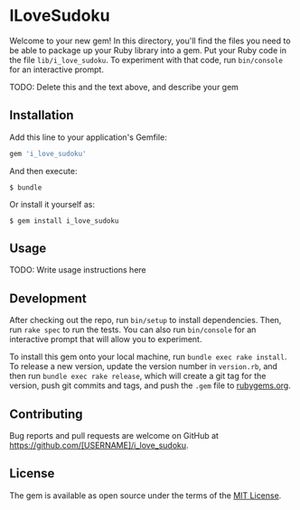 # ILoveSudoku

Welcome to your new gem! In this directory, you'll find the files you need to be able to package up your Ruby library into a gem. Put your Ruby code in the file `lib/i_love_sudoku`. To experiment with that code, run `bin/console` for an interactive prompt.

TODO: Delete this and the text above, and describe your gem

## Installation

Add this line to your application's Gemfile:

```ruby
gem 'i_love_sudoku'
```

And then execute:

    $ bundle

Or install it yourself as:

    $ gem install i_love_sudoku

## Usage

TODO: Write usage instructions here

## Development

After checking out the repo, run `bin/setup` to install dependencies. Then, run `rake spec` to run the tests. You can also run `bin/console` for an interactive prompt that will allow you to experiment.

To install this gem onto your local machine, run `bundle exec rake install`. To release a new version, update the version number in `version.rb`, and then run `bundle exec rake release`, which will create a git tag for the version, push git commits and tags, and push the `.gem` file to [rubygems.org](https://rubygems.org).

## Contributing

Bug reports and pull requests are welcome on GitHub at https://github.com/[USERNAME]/i_love_sudoku.


## License

The gem is available as open source under the terms of the [MIT License](http://opensource.org/licenses/MIT).

